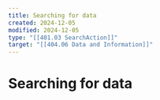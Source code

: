 ```yaml
---
title: Searching for data
created: 2024-12-05
modified: 2024-12-05
type: "[[401.03 SearchAction]]"
target: "[[404.06 Data and Information]]"
---
```

# Searching for data